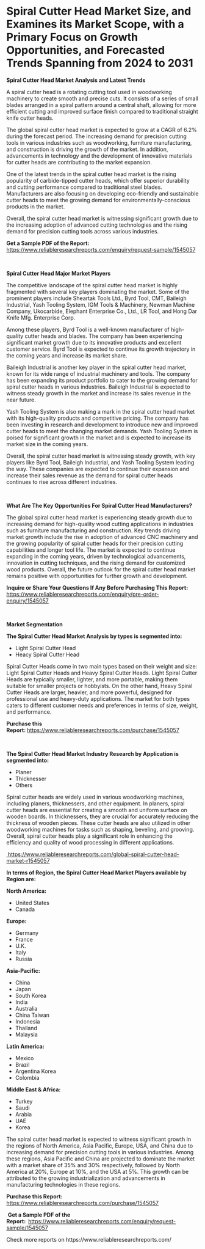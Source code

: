 <p><h1>Spiral Cutter Head Market Size, and Examines its Market Scope, with a Primary Focus on Growth Opportunities, and Forecasted Trends Spanning from 2024 to 2031</h1></p><p><strong>Spiral Cutter Head Market Analysis and Latest Trends</strong></p>
<p><p>A spiral cutter head is a rotating cutting tool used in woodworking machinery to create smooth and precise cuts. It consists of a series of small blades arranged in a spiral pattern around a central shaft, allowing for more efficient cutting and improved surface finish compared to traditional straight knife cutter heads.</p><p>The global spiral cutter head market is expected to grow at a CAGR of 6.2% during the forecast period. The increasing demand for precision cutting tools in various industries such as woodworking, furniture manufacturing, and construction is driving the growth of the market. In addition, advancements in technology and the development of innovative materials for cutter heads are contributing to the market expansion.</p><p>One of the latest trends in the spiral cutter head market is the rising popularity of carbide-tipped cutter heads, which offer superior durability and cutting performance compared to traditional steel blades. Manufacturers are also focusing on developing eco-friendly and sustainable cutter heads to meet the growing demand for environmentally-conscious products in the market.</p><p>Overall, the spiral cutter head market is witnessing significant growth due to the increasing adoption of advanced cutting technologies and the rising demand for precision cutting tools across various industries.</p></p>
<p><strong>Get a Sample PDF of the Report:&nbsp;</strong> <a href="https://www.reliableresearchreports.com/enquiry/request-sample/1545057">https://www.reliableresearchreports.com/enquiry/request-sample/1545057</a></p>
<p>&nbsp;</p>
<p><strong>Spiral Cutter Head Major Market Players</strong></p>
<p><p>The competitive landscape of the spiral cutter head market is highly fragmented with several key players dominating the market. Some of the prominent players include Sheartak Tools Ltd., Byrd Tool, CMT, Baileigh Industrial, Yash Tooling System, IGM Tools & Machinery, Newman Machine Company, Ukocarbide, Elephant Enterprise Co., Ltd., LR Tool, and Hong Dar Knife Mfg. Enterprise Corp.</p><p>Among these players, Byrd Tool is a well-known manufacturer of high-quality cutter heads and blades. The company has been experiencing significant market growth due to its innovative products and excellent customer service. Byrd Tool is expected to continue its growth trajectory in the coming years and increase its market share.</p><p>Baileigh Industrial is another key player in the spiral cutter head market, known for its wide range of industrial machinery and tools. The company has been expanding its product portfolio to cater to the growing demand for spiral cutter heads in various industries. Baileigh Industrial is expected to witness steady growth in the market and increase its sales revenue in the near future.</p><p>Yash Tooling System is also making a mark in the spiral cutter head market with its high-quality products and competitive pricing. The company has been investing in research and development to introduce new and improved cutter heads to meet the changing market demands. Yash Tooling System is poised for significant growth in the market and is expected to increase its market size in the coming years.</p><p>Overall, the spiral cutter head market is witnessing steady growth, with key players like Byrd Tool, Baileigh Industrial, and Yash Tooling System leading the way. These companies are expected to continue their expansion and increase their sales revenue as the demand for spiral cutter heads continues to rise across different industries.</p></p>
<p>&nbsp;</p>
<p><strong>What Are The Key Opportunities For Spiral Cutter Head Manufacturers?</strong></p>
<p><p>The global spiral cutter head market is experiencing steady growth due to increasing demand for high-quality wood cutting applications in industries such as furniture manufacturing and construction. Key trends driving market growth include the rise in adoption of advanced CNC machinery and the growing popularity of spiral cutter heads for their precision cutting capabilities and longer tool life. The market is expected to continue expanding in the coming years, driven by technological advancements, innovation in cutting techniques, and the rising demand for customized wood products. Overall, the future outlook for the spiral cutter head market remains positive with opportunities for further growth and development.</p></p>
<p><strong>Inquire or Share Your Questions If Any Before Purchasing This Report:</strong> <a href="https://www.reliableresearchreports.com/enquiry/pre-order-enquiry/1545057">https://www.reliableresearchreports.com/enquiry/pre-order-enquiry/1545057</a></p>
<p>&nbsp;</p>
<p><strong>Market Segmentation</strong></p>
<p><strong>The Spiral Cutter Head Market Analysis by types is segmented into:</strong></p>
<p><ul><li>Light Spiral Cutter Head</li><li>Heacy Spiral Cutter Head</li></ul></p>
<p><p>Spiral Cutter Heads come in two main types based on their weight and size: Light Spiral Cutter Heads and Heavy Spiral Cutter Heads. Light Spiral Cutter Heads are typically smaller, lighter, and more portable, making them suitable for smaller projects or hobbyists. On the other hand, Heavy Spiral Cutter Heads are larger, heavier, and more powerful, designed for professional use and heavy-duty applications. The market for both types caters to different customer needs and preferences in terms of size, weight, and performance.</p></p>
<p><strong>Purchase this Report:&nbsp;</strong><a href="https://www.reliableresearchreports.com/purchase/1545057">https://www.reliableresearchreports.com/purchase/1545057</a></p>
<p>&nbsp;</p>
<p><strong>The Spiral Cutter Head Market Industry Research by Application is segmented into:</strong></p>
<p><ul><li>Planer</li><li>Thicknesser</li><li>Others</li></ul></p>
<p><p>Spiral cutter heads are widely used in various woodworking machines, including planers, thicknessers, and other equipment. In planers, spiral cutter heads are essential for creating a smooth and uniform surface on wooden boards. In thicknessers, they are crucial for accurately reducing the thickness of wooden pieces. These cutter heads are also utilized in other woodworking machines for tasks such as shaping, beveling, and grooving. Overall, spiral cutter heads play a significant role in enhancing the efficiency and quality of wood processing in different applications.</p></p>
<p><a href="https://www.reliableresearchreports.com/global-spiral-cutter-head-market-r1545057">&nbsp;https://www.reliableresearchreports.com/global-spiral-cutter-head-market-r1545057</a></p>
<p><strong>In terms of Region, the Spiral Cutter Head Market Players available by Region are:</strong></p>
<p>
    <p> <strong> North America: </strong>
        <ul>
            <li>United States</li>
            <li>Canada</li>
        </ul>
        </p> 
    <p> <strong> Europe: </strong>
        <ul>
            <li>Germany</li>
            <li>France</li>
            <li>U.K.</li>
            <li>Italy</li>
            <li>Russia</li>
        </ul>
        </p> 
    <p> <strong> Asia-Pacific: </strong>
        <ul>
            <li>China</li>
            <li>Japan</li>
            <li>South Korea</li>
            <li>India</li>
            <li>Australia</li>
            <li>China Taiwan</li>
            <li>Indonesia</li>
            <li>Thailand</li>
            <li>Malaysia</li>
        </ul>
        </p> 
    <p> <strong> Latin America: </strong>
        <ul>
            <li>Mexico</li>
            <li>Brazil</li>
            <li>Argentina Korea</li>
            <li>Colombia</li>
        </ul>
        </p> 
    <p> <strong> Middle East & Africa: </strong>
        <ul>
            <li>Turkey</li>
            <li>Saudi</li>
            <li>Arabia</li>
            <li>UAE</li>
            <li>Korea</li>
        </ul>
    </p>
    </p>
<p><p>The spiral cutter head market is expected to witness significant growth in the regions of North America, Asia Pacific, Europe, USA, and China due to increasing demand for precision cutting tools in various industries. Among these regions, Asia Pacific and China are projected to dominate the market with a market share of 35% and 30% respectively, followed by North America at 20%, Europe at 10%, and the USA at 5%. This growth can be attributed to the growing industrialization and advancements in manufacturing technologies in these regions.</p></p>
<p><strong>Purchase this Report: </strong><a href="https://www.reliableresearchreports.com/purchase/1545057">https://www.reliableresearchreports.com/purchase/1545057</a></p>
<p>&nbsp;<strong>Get a Sample PDF of the Report:&nbsp;&nbsp;</strong><a href="https://www.reliableresearchreports.com/enquiry/request-sample/1545057">https://www.reliableresearchreports.com/enquiry/request-sample/1545057</a></p>
<p><strong></strong></p>
<p>Check more reports on https://www.reliableresearchreports.com/</p>